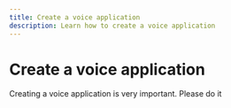 ```yaml
---
title: Create a voice application
description: Learn how to create a voice application
---
```

# Create a voice application
Creating a voice application is very important. Please do it
